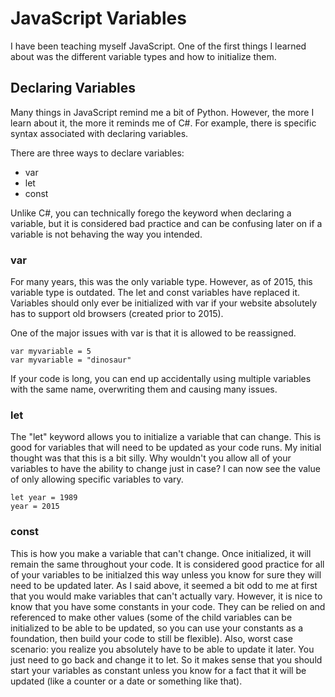 # JavaScript Variables

I have been teaching myself JavaScript. One of the first things I learned about was the different variable types and how to initialize them.

## Declaring Variables

Many things in JavaScript remind me a bit of Python. However, the more I learn about it, the more it reminds me of C#. For example, there is specific syntax associated with declaring variables.

There are three ways to declare variables:
* var
* let
* const

Unlike C#, you can technically forego the keyword when declaring a variable, but it is considered bad practice and can be confusing later on if a variable is not behaving the way you intended.

### var

For many years, this was the only variable type. However, as of 2015, this variable type is outdated. The let and const variables have replaced it. Variables should only ever be initialized with var if your website absolutely has to support old browsers (created prior to 2015). 

One of the major issues with var is that it is allowed to be reassigned.
```
var myvariable = 5
var myvariable = "dinosaur"
```
If your code is long, you can end up accidentally using multiple variables with the same name, overwriting them and causing many issues. 

### let

The "let" keyword allows you to initialize a variable that can change. This is good for variables that will need to be updated as your code runs. My initial thought was that this is a bit silly. Why wouldn't you allow all of your variables to have the ability to change just in case? I can now see the value of only allowing specific variables to vary. 

```
let year = 1989
year = 2015
```

### const

This is how you make a variable that can't change. Once initialized, it will remain the same throughout your code. It is considered good practice for all of your variables to be initialzed this way unless you know for sure they will need to be updated later. As I said above, it seemed a bit odd to me at first that you would make variables that can't actually vary. However, it is nice to know that you have some constants in your code. They can be relied on and referenced to make other values (some of the child variables can be initialized to be able to be updated, so you can use your constants as a foundation, then build your code to still be flexible). Also, worst case scenario: you realize you absolutely have to be able to update it later. You just need to go back and change it to let. So it makes sense that you should start your variables as constant unless you know for a fact that it will be updated (like a counter or a date or something like that).
